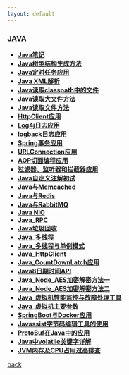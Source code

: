 ```yaml
---
layout: default
---
```



### JAVA

  * **[Java笔记](./detail/笔记.html)**
  * **[Java树型结构生成方法](./detail/Java树生成方法.html)**
  * **[Java定时任务应用](./detail/Java中定时任务应用.html)**
  * **[Java XML解析](./detail/Java中的xml解析.html)**
  * **[Java读取classpath中的文件](./detail/Java读取classpath中的文件.html)**
  * **[Java读取大文件方法](./detail/Java读取大文件方法.html)**
  * **[Java读取文件方法](./detail/Java读文件方法.html)**
  * **[HttpClient应用](./detail/HttpClient应用.html)**
  * **[Log4j日志应用](./detail/log4j日志应用.html)**
  * **[logback日志应用](https://github.com/bingbo/simple-springmvc-app)**
  * **[Spring事务应用](./detail/spring-事务应用.html)**
  * **[URLConnection应用](./detail/URLConnection应用.html)**
  * **[AOP切面编程应用](./detail/AOP切面编程应用.html)**
  * **[过滤器、监听器和拦截器应用](./detail/过滤器、监听器和拦截器.html)**
  * **[Java自定义注解初试](./detail/Java自定义注解初试.html)**  
  * **[Java与Memcached](./detail/Java与Memcached.html)**  
  * **[Java与Redis](./detail/Java与Redis.html)** 
  * **[Java与RabbitMQ](./detail/Java与RabbitMQ.html)** 
  * **[Java NIO](./detail/Java_nio.html)**
  * **[Java_RPC](./detail/Java_RPC.html)**
  * **[Java垃圾回收](./detail/Java垃圾回收器原理.html)**
  * **[Java_多线程](./detail/Java_多线程.html)**
  * **[Java_多线程与单例模式](./detail/Java_多线程与单例模式.html)**
  * **[Java_HttpClient](./detail/Java_HttpClient.html)**
  * **[Java_CountDownLatch应用](./detail/Java_CountDownLatch.html)**
  * **[Java8日期时间API](./detail/Java8日期时间API.html)**
  * **[Java_Node_AES加密解密方法一](./detail/Java_AesForNodeJs.html)**
  * **[Java_Node_AES加密解密方法二](./detail/Java与Node结合AES加密解密.html)**
  * **[Java_虚拟机性能监控与故障处理工具](./detail/Java_虚拟机性能监控与故障处理工具.html)**
  * **[Java_虚拟机主要参数](./detail/Java_虚拟机主要参数.html)**
  * **[SpringBoot与Docker应用](https://github.com/bingbo/spring-boot-demo)**
  * **[Javassist字节码编辑工具的使用](./detail/JavaSsist的使用.html)**
  * **[ProtoBuf在Java中的应用](https://github.com/bingbo/netty-app)**
  * **[Java中volatile关键字详解](./detail/Java中volatile详解.html)**
  * **[JVM内存及CPU占用过高排查](./detail/JVM内存及CPU占用过高排查.html)**
 

[back](./../../)
